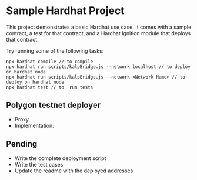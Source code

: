# Sample Hardhat Project

This project demonstrates a basic Hardhat use case. It comes with a sample contract, a test for that contract, and a Hardhat Ignition module that deploys that contract.

Try running some of the following tasks:

```shell
npx hardhat compile // to compile 
npx hardhat run scripts/kalpBridge.js --network localhost // to deploy on hardhat node 
npx hardhat run scripts/kalpBridge.js --network <Network Name> // to deploy on hardhat node
npx hardhat test // to  run tests 
```

## Polygon testnet deployer 
- Proxy 
- Implementation:  

## Pending
- Write the complete deployment script 
- Write the test cases
- Update the readme with the deployed addresses 
